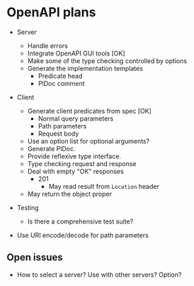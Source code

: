 # OpenAPI plans

  - Server
    - Handle errors
    - Integrate OpenAPI GUI tools				[OK]
    - Make some of the type checking controlled by options
    - Generate the implementation templates
      - Predicate head
      - PlDoc comment

  - Client
    - Generate client predicates from spec			[OK]
      - Normal query parameters
      - Path parameters
      - Request body
    - Use an option list for optional arguments?
    - Generate PlDoc.
    - Provide reflexive type interface.
    - Type checking request and response
    - Deal with empty "OK" responses
      - 201
        - May read result from `Location` header
	- May return the object proper

  - Testing
    - Is there a comprehensive test suite?

  - Use URI encode/decode for path parameters

## Open issues

  - How to select a server?  Use with other servers?  Option?
